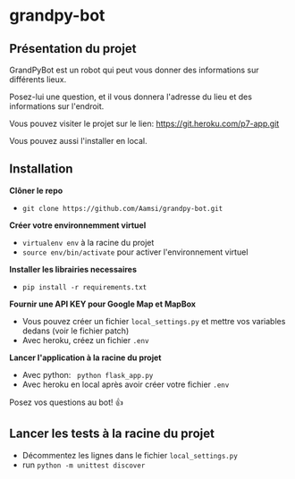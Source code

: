 # grandpy-bot

## Présentation du projet

GrandPyBot est un robot qui peut vous donner des informations sur différents lieux.

Posez-lui une question, et il vous donnera l'adresse du lieu et des informations sur l'endroit.

Vous pouvez visiter le projet sur le lien: https://git.heroku.com/p7-app.git

Vous pouvez aussi l'installer en local.

## Installation

**Clôner le repo**

- ```git clone https://github.com/Aamsi/grandpy-bot.git```

**Créer votre environnemment virtuel**

- ```virtualenv env``` à la racine du projet
- ```source env/bin/activate``` pour activer l'environnement virtuel

**Installer les librairies necessaires**

- ```pip install -r requirements.txt```

**Fournir une API KEY pour Google Map et MapBox**
- Vous pouvez créer un fichier ```local_settings.py``` et mettre vos variables dedans (voir le fichier patch)
- Avec heroku, créez un fichier ```.env```

**Lancer l'application à la racine du projet**
- Avec python: ``` python flask_app.py```
- Avec heroku en local après avoir créer votre fichier ```.env```

Posez vos questions au bot! :+1:

## Lancer les tests à la racine du projet

- Décommentez les lignes dans le fichier ```local_settings.py```
- run ```python -m unittest discover```

